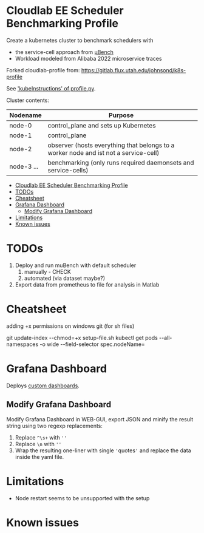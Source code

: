# Cloudlab EE Scheduler Benchmarking Profile

Create a kubernetes cluster to benchmark schedulers with 
* the service-cell approach from [µBench](https://github.com/mSvcBench/muBench)
* Workload modeled from Alibaba 2022 microservice traces

Forked cloudlab-profile from:  https://gitlab.flux.utah.edu/johnsond/k8s-profile

See ['kubeInstructions' of profile.py](profile.py).

Cluster contents:

Nodename   | Purpose
---        | ---
node-0     | control_plane and sets up Kubernetes
node-1     | control_plane
node-2     | observer (hosts everything that belongs to a worker node and ist not a service-cell)
node-3 ... | benchmarking (only runs required daemonsets and service-cells)

- [Cloudlab EE Scheduler Benchmarking Profile](#cloudlab-ee-scheduler-benchmarking-profile)
- [TODOs](#todos)
- [Cheatsheet](#cheatsheet)
- [Grafana Dashboard](#grafana-dashboard)
  - [Modify Grafana Dashboard](#modify-grafana-dashboard)
- [Limitations](#limitations)
- [Known issues](#known-issues)

# TODOs

1. Deploy and run muBench with default scheduler
   1. manually - CHECK
   2. automated (via dataset maybe?)
2. Export data from prometheus to file for analysis in Matlab

# Cheatsheet

adding +x permissions on windows git (for sh files)

   git update-index --chmod=+x setup-file.sh
   kubectl get pods --all-namespaces -o wide --field-selector spec.nodeName=<node-X>

# Grafana Dashboard

Deploys [custom dashboards](./custom-grafana-dashboards.yaml).

## Modify Grafana Dashboard

Modify Grafana Dashboard in WEB-GUI, export JSON and minify the result string using two regexp replacements:

1. Replace `^\s+` with `''`
2. Replace `\n` with `''`
3. Wrap the resulting one-liner with single `'`quotes`'` and replace the data inside the yaml file.

# Limitations

* Node restart seems to be unsupported with the setup

# Known issues
